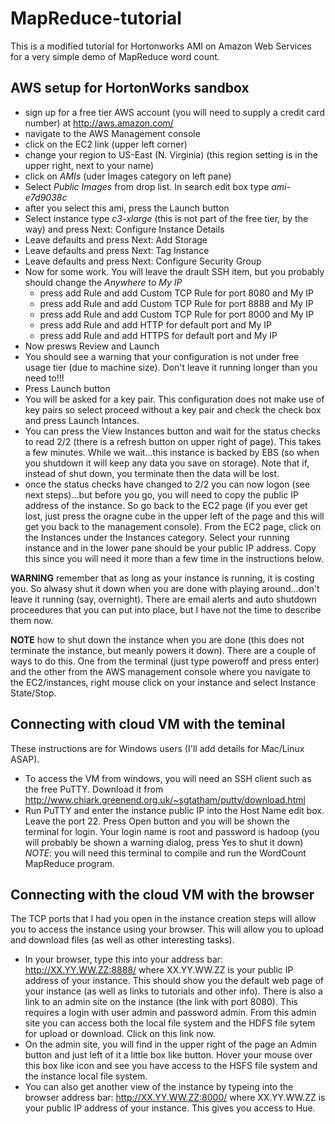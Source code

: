 # MapReduce-tutorial
This is a modified tutorial for Hortonworks AMI on Amazon Web Services for a very simple demo of MapReduce word count.
## AWS setup for HortonWorks sandbox
* sign up for a free tier AWS account (you will need to supply a credit card number) at http://aws.amazon.com/
* navigate to the AWS Management console
* click on the EC2 link (upper left corner)
* change your region to US-East (N. Virginia) (this region setting is in the upper right, next to your name)
* click on *AMIs* (uder Images category on left pane)
* Select *Public Images* from drop list. In search edit box type *ami-e7d9038c*
* after you select this ami, press the Launch button
* Select instance type *c3-xlarge* (this is not part of the free tier, by the way) and press Next: Configure Instance Details
* Leave defaults and press Next: Add Storage
* Leave defaults and press Next: Tag Instance
* Leave defaults and press Next: Configure Security Group
* Now for some work. You will leave the drault SSH item, but you probably should change the *Anywhere* to *My IP*
  * press add Rule and add Custom TCP Rule for port 8080 and My IP
  * press add Rule and add Custom TCP Rule for port 8888 and My IP
  * press add Rule and add Custom TCP Rule for port 8000 and My IP
  * press add Rule and add HTTP for default port and My IP
  * press add Rule and add HTTPS for default port and My IP
* Now presws Review and Launch
* You should see a warning that your configuration is not under free usage tier (due to machine size). Don't leave it running longer than you need to!!!
* Press Launch button
* You will be asked for a key pair. This configuration does not make use of key pairs so select proceed without a key pair and check the check box and press Launch Intances.
* You can press the View Instances button and wait for the status checks to read 2/2 (there is a refresh button on upper right of page). This takes a few minutes. While we wait...this instance is backed by EBS (so when you shutdown it will keep any data you save on storage). Note that if, instead of shut down, you terminate then the data will be lost.
* once the status checks have changed to 2/2 you can now logon (see next steps)...but before you go, you will need to copy the public IP address of the instance. So go back to the EC2 page (if you ever get lost, just press the oragne cube in the upper left of the page and this will get you back to the management console). From the EC2 page, click on the Instances under the Instances category. Select your running instance and in the lower pane should be your public IP address. Copy this since you will need it more than a few time in the instructions below.

__WARNING__ remember that as long as your instance is running, it is costing you. So alwasy shut it down when you are done with playing around...don't leave it running (say, overnight). There are email alerts and auto shutdown proceedures that you can put into place, but I have not the time to describe them now. 

__NOTE__ how to shut down the instance when you are done (this does not terminate the instance, but meanly powers it down). There are a couple of ways to do this. One from the terminal (just type poweroff and press enter) and the other from the AWS management console where you navigate to the EC2/instances, right mouse click on your instance and select Instance State/Stop.

## Connecting with cloud VM with the teminal
These instructions are for Windows users (I'll add details for Mac/Linux ASAP).
* To access the VM from windows, you will need an SSH client such as the free PuTTY. Download it from http://www.chiark.greenend.org.uk/~sgtatham/putty/download.html
* Run PuTTY and enter the instance public IP into the Host Name edit box. Leave the port 22. Press Open button and you will be shown the terminal for login. Your login name is root and password is hadoop (you will probably be shown a warning dialog, press Yes to shut it down)
*NOTE*: you will need this terminal to compile and run the WordCount MapReduce program.

## Connecting with the cloud VM with the browser
The TCP ports that I had you open in the instance creation steps will allow you to access the instance using your browser. This will allow you to upload and download files (as well as other interesting tasks).
* In your browser, type this into your address bar: http://XX.YY.WW.ZZ:8888/ where XX.YY.WW.ZZ is your public IP address of your instance. This should show you the default web page of your instance (as well as links to tutorials and other info). There is also a link to an admin site on the instance (the link with port 8080). This requires a login with user admin and password admin. From this admin site you can access both the local file system and the HDFS file sytem for upload or download. Click on this link now.
* On the admin site, you will find in the upper right of the page an Admin button and just left of it a little box like button. Hover your mouse over this box like icon and see you have access to the HSFS file system and the instance local file system.
* You can also get another view of the instance by typeing into the browser address bar: http://XX.YY.WW.ZZ:8000/ where XX.YY.WW.ZZ is your public IP address of your instance. This gives you access to Hue.
